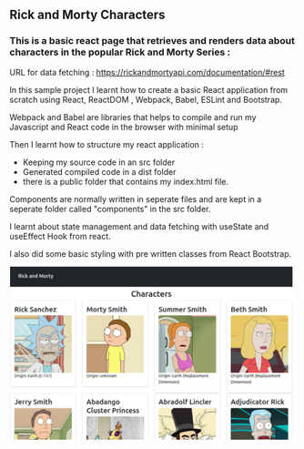 ## Rick and Morty Characters
### This is a basic react page that retrieves and renders data about characters in the popular Rick and Morty Series :

URL for data fetching : https://rickandmortyapi.com/documentation/#rest
<br>

In this sample project I learnt how to create a basic React application 
from scratch using React, ReactDOM , Webpack, Babel, ESLint and Bootstrap.

Webpack and Babel are libraries that helps to compile and run my Javascript and 
React code in the browser with minimal setup

Then I learnt how to structure my react application :
- Keeping my source code in an src folder 
- Generated compiled code in a dist folder 
- there is a public folder that contains my index.html file.

Components are normally written in seperate files and are kept in a seperate folder called "components" in the src folder.



I learnt about state management and data fetching with useState and useEffect Hook from react. 

I also did some basic styling with pre written classes from React Bootstrap. 



<img src="demo.png" width="900px">